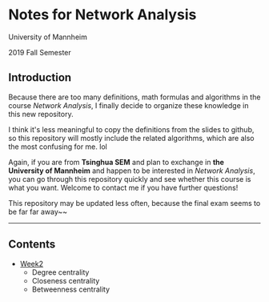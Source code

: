 # Notes for Network Analysis

University of Mannheim

2019 Fall Semester

## Introduction

Because there are too many definitions, math formulas and algorithms in the course *Network Analysis*,  I finally decide to organize these knowledge in this new repository. 

I think it's less meaningful to copy the definitions from the slides to github, so this repository will mostly include the related algorithms, which are also the most confusing for me. lol

Again, if you are from **Tsinghua SEM** and plan to exchange in **the University of Mannheim** and happen to be interested in *Network Analysis*, you can go through this repository quickly and see whether this course is what you want. Welcome to contact me if you have further questions! 

This repository may be updated less often, because the final exam seems to be far far away~~

---

## Contents

- [Week2](week2_degree_closeness_betweenness_centrality/Degree_closeness_betweenness_centrality.md)
    - Degree centrality
    - Closeness centrality
    - Betweenness centrality